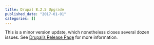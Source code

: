 ```yaml
---
title: Drupal 8.2.5 Upgrade
published_date: "2017-01-01"
categories: []
---
```

This is a minor version update, which nonetheless closes several dozen issues. See [Drupal’s Release Page](https://www.drupal.org/project/drupal/releases/8.2.5) for more information.
